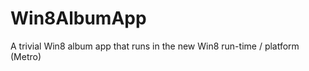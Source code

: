 Win8AlbumApp
============

A trivial Win8 album app that runs in the new Win8 run-time / platform (Metro)